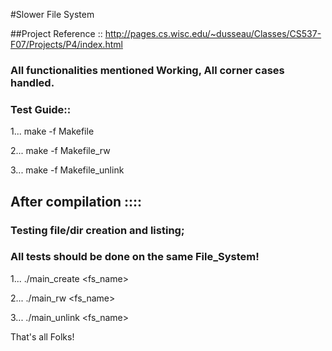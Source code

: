 #Slower File System

##Project Reference ::  http://pages.cs.wisc.edu/~dusseau/Classes/CS537-F07/Projects/P4/index.html

### All functionalities mentioned Working, All corner cases handled.

### Test Guide::

1... make -f Makefile

2... make -f Makefile_rw

3... make -f Makefile_unlink


## After compilation ::::

### Testing file/dir creation and listing;

### All tests should be done on the same File_System!


1... ./main_create <fs_name>

2... ./main_rw <fs_name>

3... ./main_unlink <fs_name>




That's all Folks!

